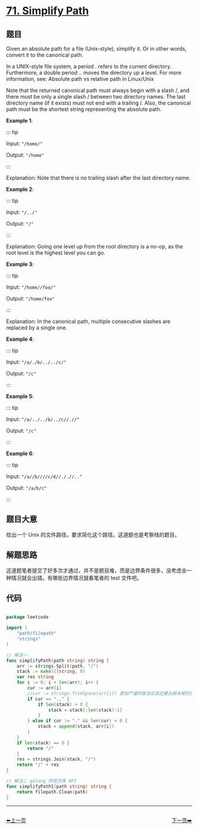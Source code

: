 # [71. Simplify Path](https://leetcode.com/problems/simplify-path/)

## 题目

Given an absolute path for a file (Unix-style), simplify it. Or in other words, convert it to the canonical path.

In a UNIX-style file system, a period . refers to the current directory. Furthermore, a double period .. moves the directory up a level. For more information, see: Absolute path vs relative path in Linux/Unix

Note that the returned canonical path must always begin with a slash /, and there must be only a single slash / between two directory names. The last directory name (if it exists) must not end with a trailing /. Also, the canonical path must be the shortest string representing the absolute path.

**Example 1**:

::: tip

Input: `"/home/"`

Output: `"/home"`

:::

Explanation: Note that there is no trailing slash after the last directory name.

**Example 2**:

::: tip

Input: `"/../"`

Output: `"/"`

:::

Explanation: Going one level up from the root directory is a no-op, as the root level is the highest level you can go.

**Example 3**:

::: tip

Input: `"/home//foo/"`

Output: `"/home/foo"`

:::

Explanation: In the canonical path, multiple consecutive slashes are replaced by a single one.

**Example 4**:

::: tip

Input: `"/a/./b/../../c/"`

Output: `"/c"`

:::

**Example 5**:

::: tip

Input: `"/a/../../b/../c//.//"`

Output: `"/c"`

:::

**Example 6**:

::: tip

Input: `"/a//b////c/d//././/.."`

Output: `"/a/b/c"`

:::

## 题目大意

给出一个 Unix 的文件路径，要求简化这个路径。这道题也是考察栈的题目。

## 解题思路

这道题笔者提交了好多次才通过，并不是题目难，而是边界条件很多，没考虑全一种情况就会出错。有哪些边界情况就看笔者的 test 文件吧。

## 代码

```go

package leetcode

import (
	"path/filepath"
	"strings"
)

// 解法一
func simplifyPath(path string) string {
	arr := strings.Split(path, "/")
	stack := make([]string, 0)
	var res string
	for i := 0; i < len(arr); i++ {
		cur := arr[i]
		//cur := strings.TrimSpace(arr[i]) 更加严谨的做法应该还要去掉末尾的空格
		if cur == ".." {
			if len(stack) > 0 {
				stack = stack[:len(stack)-1]
			}
		} else if cur != "." && len(cur) > 0 {
			stack = append(stack, arr[i])
		}
	}
	if len(stack) == 0 {
		return "/"
	}
	res = strings.Join(stack, "/")
	return "/" + res
}

// 解法二 golang 的官方库 API
func simplifyPath1(path string) string {
	return filepath.Clean(path)
}

```

---

<div style="display: flex;justify-content: space-between;align-items: center;">
<p><a href="https://books.halfrost.com/leetcode/ChapterFour/0001~0099/0070.Climbing-Stairs/">⬅️上一页</a></p>
<p><a href="https://books.halfrost.com/leetcode/ChapterFour/0001~0099/0073.Set-Matrix-Zeroes/">下一页➡️</a></p>
</div>
